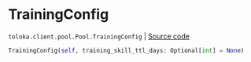 # TrainingConfig
`toloka.client.pool.Pool.TrainingConfig` | [Source code](https://github.com/Toloka/toloka-kit/blob/v1.2.0/src/client/pool/__init__.py#L179)

```python
TrainingConfig(self, training_skill_ttl_days: Optional[int] = None)
```

